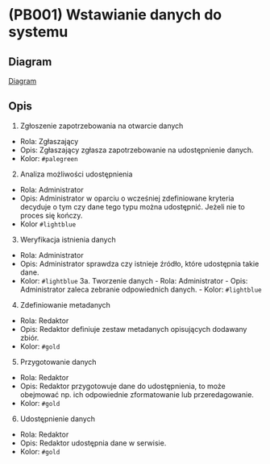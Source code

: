 # (PB001) Wstawianie danych do systemu
## Diagram
[Diagram](PB001.puml)

## Opis
1. Zgłoszenie zapotrzebowania na otwarcie danych
  -   Rola: Zgłaszający
  -   Opis: Zgłaszający zgłasza zapotrzebowanie na udostępnienie danych.
  -   Kolor: `#palegreen`
2. Analiza możliwości udostępnienia
  -   Rola: Administrator
  -   Opis: Administrator w oparciu o wcześniej zdefiniowane kryteria decyduje o tym czy dane tego typu można udostępnić. Jeżeli nie to proces się kończy.
  -   Kolor `#lightblue`
3. Weryfikacja istnienia danych
  -   Rola: Administrator 
  -   Opis: Administrator sprawdza czy istnieje źródło, które udostępnia takie dane.
  -   Kolor: `#lightblue`
  3a. Tworzenie danych
    -   Rola: Administrator
    -   Opis: Administrator zaleca zebranie odpowiednich danych.
    -   Kolor: `#lightblue`
4. Zdefiniowanie metadanych
  -   Rola: Redaktor
  -   Opis: Redaktor definiuje zestaw metadanych opisujących dodawany zbiór.
  -   Kolor: `#gold`
5. Przygotowanie danych
  -   Rola: Redaktor
  -   Opis: Redaktor przygotowuje dane do udostępnienia, to może obejmować np. ich odpowiednie zformatowanie lub przeredagowanie.
  -   Kolor: `#gold`
6. Udostępnienie danych
  -   Rola: Redaktor
  -   Opis: Redaktor udostępnia dane w serwisie.
  -   Kolor: `#gold`

